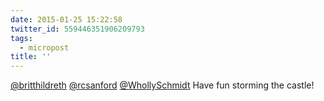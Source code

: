 ```yaml
---
date: 2015-01-25 15:22:58
twitter_id: 559446351906209793
tags:
  - micropost
title: ''
---
```


[@britthildreth](https://twitter.com/britthildreth) [@rcsanford](https://twitter.com/rcsanford) [@WhollySchmidt](https://twitter.com/WhollySchmidt) Have fun storming the castle!
